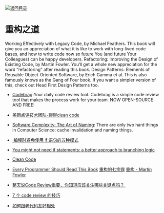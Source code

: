 [![返回目录](https://parg.co/UGo)](https://parg.co/b4z) 
 
 


 


 


 





# 重构之道


Working Effectively with Legacy Code, by Michael Feathers. This book will give you an appreciation of what it is like to work with long-lived code bases, and how to write code now so future You (and future Your Colleagues) can be happy developers.
Refactoring: Improving the Design of Existing Code, by Martin Fowler. You’ll get a whole new appreciation for the word “refactoring” after reading this book.
Design Patterns: Elements of Reusable Object-Oriented Software, by Erich Gamma et al. This is also famously knows as the Gang of Four book. If you want a simpler version of this, check out Head First Design Patterns too.


- [Codebrag](https://github.com/softwaremill/codebrag):Your daily code review tool. Codebrag is a simple code review tool that makes the process work for your team. NOW OPEN-SOURCE AND FREE!

- [美团点评技术团队-聊聊clean code](http://tech.meituan.com/clean-code.html) 

- [Software Complexity: The Art of Naming](https://hackernoon.com/software-complexity-naming-6e02e7e6c8cb): There are only two hard things in Computer Science: cache invalidation and naming things.


- [ 编程时避免使用 if 语句的五种模式](http://www.techug.com/anti-if-the-missing-patterns)


- [You might not need if statements: a better approach to branching logic](https://hackernoon.com/you-might-not-need-if-statements-a-better-approach-to-branching-logic-59b4f877697f#.pnmxdconp)



- [Clean Code](https://drive.wps.cn/view/l/683ed7cad17246909dccd2b941e46a8a)

- [Every Programmer Should Read This Book](https://blog.mindorks.com/every-programmer-should-read-this-book-6755dedec78d#.cz4m4g55l)
[重构的七宗罪](http://insights.thoughtworkers.org/refactoring/?hmsr=toutiao.io&utm_medium=toutiao.io&utm_source=toutiao.io)
[重构 - Martin Fowler](http://download.csdn.net/detail/leveldc/6925667?web=web)

- [整天说Code Review重要，你知道应该关注哪些关键点吗？ ](http://mp.weixin.qq.com/s?__biz=MzA5Nzc4OTA1Mw==&mid=2659598372&idx=1&sn=7a3ebbd7eff29c30a2076d5123262701&chksm=8be99536bc9e1c20c48f0c4cd5f6c450170c68a76a24033653841d903068aacae2fd1db4f8f9&mpshare=1&scene=1&srcid=10275nDDDTHFNYTa6O5mS6zZ#rd)

- [7 个 code review 的技巧](https://zhuanlan.zhihu.com/p/24562689?hmsr=toutiao.io&utm_medium=toutiao.io&utm_source=toutiao.io) 



- [如何跟老代码友好相处](https://zhuanlan.zhihu.com/p/24543157)
